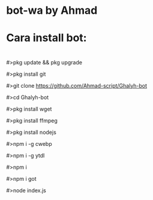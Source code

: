 # bot-wa by Ahmad

# Cara install bot:
#
#>pkg update && pkg upgrade

#>pkg install git

#>git clone https://github.com/Ahmad-script/Ghalyh-bot

#>cd Ghalyh-bot

#>pkg install wget

#>pkg install ffmpeg

#>pkg install nodejs

#>npm i -g cwebp

#>npm i -g ytdl

#>npm i

#>npm i got

#>node index.js

